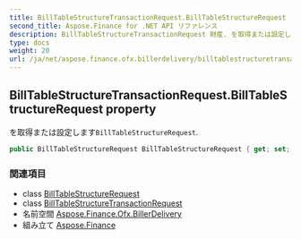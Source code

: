 ```yaml
---
title: BillTableStructureTransactionRequest.BillTableStructureRequest
second_title: Aspose.Finance for .NET API リファレンス
description: BillTableStructureTransactionRequest 財産. を取得または設定しますBillTableStructureRequest.
type: docs
weight: 20
url: /ja/net/aspose.finance.ofx.billerdelivery/billtablestructuretransactionrequest/billtablestructurerequest/
---
```

## BillTableStructureTransactionRequest.BillTableStructureRequest property

を取得または設定します`BillTableStructureRequest`.

```csharp
public BillTableStructureRequest BillTableStructureRequest { get; set; }
```

### 関連項目

* class [BillTableStructureRequest](../../billtablestructurerequest/)
* class [BillTableStructureTransactionRequest](../)
* 名前空間 [Aspose.Finance.Ofx.BillerDelivery](../../billtablestructuretransactionrequest/)
* 組み立て [Aspose.Finance](../../../)


